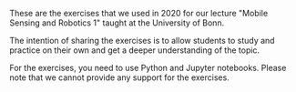 These are the exercises that we used in 2020 for our lecture
"Mobile Sensing and Robotics 1" taught at the University of Bonn. 

The intention of sharing the exercises is to allow students to 
study and practice on their own and get a deeper understanding 
of the topic. 

For the exercises, you need to use Python and Jupyter notebooks.
Please note that we cannot provide any support for the exercises.
